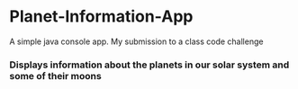 # Planet-Information-App
A simple java console app. My submission to a class code challenge

### Displays information about the planets in our solar system and some of their moons

